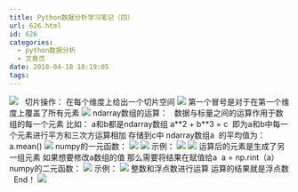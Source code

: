 ```yaml
---
title: Python数据分析学习笔记（四）
url: 626.html
id: 626
categories:
  - python数据分析
  - 文章页
date: 2018-04-18 18:19:05
tags:
---
```


![](http://47.100.4.8/wp-content/uploads/2018/03/QQ图片20180322184136.png)   切片操作： 在每个维度上给出一个切片空间 ![](http://47.100.4.8/wp-content/uploads/2018/04/3231341234.png) 第一个冒号是对于在第一个维度上覆盖了所有元素 ![](http://47.100.4.8/wp-content/uploads/2018/04/324234132123.png) ndarray数组的运算：   数据与标量之间的运算作用于数组的每一个元素 比如： a和b都是ndarray数组 a\*\*2 + b\*\*3 = c  即为a和b中每一个元素进行平方和三次方运算相加 存储到c中 ndarray数组a  的平均值为：a.mean() ![](http://47.100.4.8/wp-content/uploads/2018/04/33333333333333123123.png) numpy的一元函数： ![](http://47.100.4.8/wp-content/uploads/2018/04/213123123123.png) ![](http://47.100.4.8/wp-content/uploads/2018/04/2132132131241.png) 示例： ![](http://47.100.4.8/wp-content/uploads/2018/04/123543213.png) ![](http://47.100.4.8/wp-content/uploads/2018/04/111111111111111111111111111111.png) 运算后的元素是生成了另一组元素 如果想要修改a数组的值 那么需要将结果在赋值给a  a = np.rint（a）     numpy的二元函数： ![](http://47.100.4.8/wp-content/uploads/2018/04/2131234322222222222222222222.png) 示例： ![](http://47.100.4.8/wp-content/uploads/2018/04/呃呃呃呃呃呃鹅鹅鹅鹅鹅鹅饿.png) 整数和浮点数进行运算 运算的结果就是浮点数   End！ ![](http://47.100.4.8/wp-content/uploads/2018/04/371122f3d7ca7bcb55c99a56b7096b63f624a83c.jpg)
